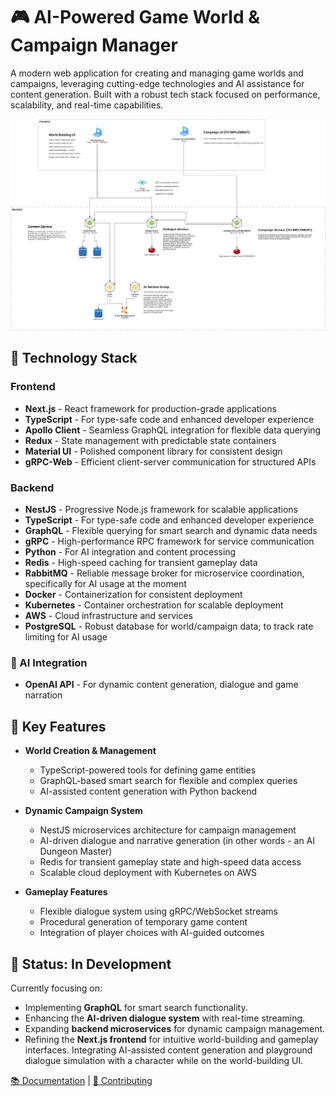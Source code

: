 # 🎮 AI-Powered Game World & Campaign Manager

A modern web application for creating and managing game worlds and campaigns, leveraging cutting-edge technologies and AI assistance for content generation. Built with a robust tech stack focused on performance, scalability, and real-time capabilities.

![Architecture Diagram](./architecture.drawio.png)

## 🚀 Technology Stack

### Frontend
- **Next.js** - React framework for production-grade applications
- **TypeScript** - For type-safe code and enhanced developer experience
- **Apollo Client** - Seamless GraphQL integration for flexible data querying
- **Redux** - State management with predictable state containers
- **Material UI** - Polished component library for consistent design
- **gRPC-Web** - Efficient client-server communication for structured APIs

### Backend
- **NestJS** - Progressive Node.js framework for scalable applications
- **TypeScript** - For type-safe code and enhanced developer experience
- **GraphQL** - Flexible querying for smart search and dynamic data needs
- **gRPC** - High-performance RPC framework for service communication
- **Python** - For AI integration and content processing
- **Redis** - High-speed caching for transient gameplay data
- **RabbitMQ** - Reliable message broker for microservice coordination, specifically for AI usage at the moment
- **Docker** - Containerization for consistent deployment
- **Kubernetes** - Container orchestration for scalable deployment
- **AWS** - Cloud infrastructure and services
- **PostgreSQL** - Robust database for world/campaign data; to track rate limiting for AI usage

### 🤖 AI Integration
- **OpenAI API** - For dynamic content generation, dialogue and game narration

## 🌟 Key Features

- **World Creation & Management**
  - TypeScript-powered tools for defining game entities
  - GraphQL-based smart search for flexible and complex queries
  - AI-assisted content generation with Python backend

- **Dynamic Campaign System**
  - NestJS microservices architecture for campaign management
  - AI-driven dialogue and narrative generation (in other words - an AI Dungeon Master)
  - Redis for transient gameplay state and high-speed data access
  - Scalable cloud deployment with Kubernetes on AWS

- **Gameplay Features**
  - Flexible dialogue system using gRPC/WebSocket streams
  - Procedural generation of temporary game content
  - Integration of player choices with AI-guided outcomes

## 📅 Status: In Development

Currently focusing on:
- Implementing **GraphQL** for smart search functionality.
- Enhancing the **AI-driven dialogue system** with real-time streaming.
- Expanding **backend microservices** for dynamic campaign management.
- Refining the **Next.js frontend** for intuitive world-building and gameplay interfaces. Integrating AI-assisted content generation and playground dialogue simulation with a character while on the world-building UI.

[📚 Documentation](./docs) | [🤝 Contributing](./CONTRIBUTING.md)
